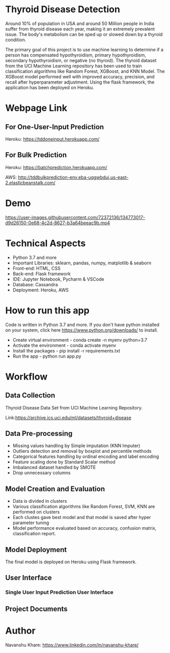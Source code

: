 # Thyroid Disease Detection

Around 10% of population in USA and around 50 Million people in India suffer from thyroid disease each year, making it an extremely prevalent issue. The body's metabolism can be sped up or slowed down by a thyroid condition.

The primary goal of this project is to use machine learning to determine if a person has compensated hypothyroidism, primary hypothyroidism, secondary hypothyroidism, or negative (no thyroid). The thyroid dataset from the UCI Machine Learning repository has been used to train classification algorithms like Random Forest, XGBoost, and KNN Model. The XGBoost model performed well with improved accuracy, precision, and recall after hyperparameter adjustment. Using the flask framework, the application has been deployed on Heroku.
# Webpage Link

## For One-User-Input Prediction
Heroku: https://tddoneinput.herokuapp.com/

## For Bulk Prediction
Heroku: https://batchprediction.herokuapp.com/

AWS: http://tddbulkprediction-env.eba-uqgwbduj.us-east-2.elasticbeanstalk.com/

# Demo

https://user-images.githubusercontent.com/72372136/134773017-d9d26150-0e68-4c2d-8627-b3a64beeac9b.mp4




# Technical Aspects

- Python 3.7 and more
- Important Libraries: sklearn, pandas, numpy, matplotlib & seaborn
- Front-end: HTML, CSS 
- Back-end: Flask framework
- IDE: Jupyter Notebook, Pycharm & VSCode
- Database: Cassandra 
- Deployment: Heroku, AWS

# How to run this app 

Code is written in Python 3.7 and more. If you don't have python installed on your system, click here https://www.python.org/downloads/ to install.

- Create virtual environment - conda create -n myenv python=3.7
- Activate the environment - conda activate myenv
- Install the packages - pip install -r requirements.txt
- Run the app - python run app.py

# Workflow

## Data Collection

Thyroid Disease Data Set from UCI Machine Learning Repository.

Link:https://archive.ics.uci.edu/ml/datasets/thyroid+disease

## Data Pre-processing

- Missing values handling by Simple imputation (KNN Imputer)
- Outliers detection and removal by boxplot and percentile methods
- Categorical features handling by ordinal encoding and label encoding
- Feature scaling done by Standard Scalar method
- Imbalanced dataset handled by SMOTE
- Drop unnecessary columns

## Model Creation and Evaluation
- Data is divided in clusters 
- Various classification algorithms like Random Forest, SVM, KNN are performed on clusters 
- Each clustes gave best model and that model is saved after hyper parameter tuning
- Model performance evaluated based on accuracy, confusion matrix, classification report.

## Model Deployment
The final model is deployed on Heroku using Flask framework.

## User Interface
### Single User Input Prediction User Interface

## Project Documents

# Author

Navanshu Khare: https://www.linkedin.com/in/navanshu-khare/
